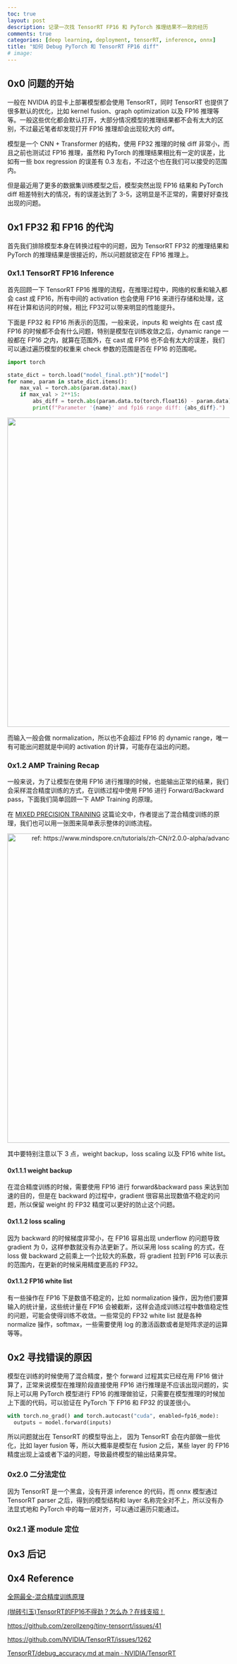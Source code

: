 ```yaml
---
toc: true
layout: post
description: 记录一次找 TensorRT FP16 和 PyTorch 推理结果不一致的经历
comments: true
categories: [deep learning, deployment, tensorRT, inference, onnx]
title: "如何 Debug PyTorch 和 TensorRT FP16 diff"
# image:
---
```


## 0x0 问题的开始

一般在 NVIDIA 的显卡上部署模型都会使用 TensorRT，同时 TensorRT 也提供了很多默认的优化，比如 kernel fusion、graph optimization 以及 FP16 推理等等。一般这些优化都会默认打开，大部分情况模型的推理结果都不会有太大的区别，不过最近笔者却发现打开 FP16 推理却会出现较大的 diff。

模型是一个 CNN + Transformer 的结构，使用 FP32 推理的时候 diff 非常小，而且之前也测试过 FP16 推理，虽然和 PyTorch 的推理结果相比有一定的误差，比如有一些 box regression 的误差有 0.3 左右，不过这个也在我们可以接受的范围内。

但是最近用了更多的数据集训练模型之后，模型突然出现 FP16 结果和 PyTorch diff 相差特别大的情况，有的误差达到了 3-5，这明显是不正常的，需要好好查找出现的问题。

## 0x1 FP32 和 FP16 的代沟

首先我们排除模型本身在转换过程中的问题，因为 TensorRT FP32 的推理结果和 PyTorch 的推理结果是很接近的，所以问题就锁定在 FP16 推理上。

### 0x1.1 TensorRT FP16 Inference

首先回顾一下 TensorRT FP16 推理的流程，在推理过程中，网络的权重和输入都会 cast 成 FP16，所有中间的 activation 也会使用 FP16 来进行存储和处理，这样在计算和访问的时候，相比 FP32可以带来明显的性能提升。

下面是 FP32 和 FP16 所表示的范围，一般来说，inputs 和 weights 在 cast 成 FP16 的时候都不会有什么问题，特别是模型在训练收敛之后，dynamic range 一般都在 FP16 之内，就算在范围外，在 cast 成 FP16 也不会有太大的误差，我们可以通过遍历模型的权重来 check 参数的范围是否在 FP16 的范围呢。

```python
import torch

state_dict = torch.load("model_final.pth")["model"]
for name, param in state_dict.items():
	max_val = torch.abs(param.data).max()
	if max_val > 2**15:
		abs_diff = torch.abs(param.data.to(torch.float16) - param.data).max()
		print(f"Parameter '{name}' and fp16 range diff: {abs_diff}.")
```

<div align='center'>
<img src='{{site.baseurl}}/images/fp32_fp16_diff/fp32_fp16.png' width='700'>
</div>

而输入一般会做 normalization，所以也不会超过 FP16 的 dynamic range，唯一有可能出问题就是中间的 activation 的计算，可能存在溢出的问题。

### 0x1.2 AMP Training Recap

一般来说，为了让模型在使用 FP16 进行推理的时候，也能输出正常的结果，我们会采样混合精度训练的方式，在训练过程中使用 FP16 进行 Forward/Backward pass，下面我们简单回顾一下 AMP Training 的原理。

在 [MIXED PRECISION TRAINING](https://arxiv.org/pdf/1710.03740.pdf) 这篇论文中，作者提出了混合精度训练的原理，我们也可以用一张图来简单表示整体的训练流程。

<div align='center'>
<img src='{{site.baseurl}}/images/fp32_fp16_diff/amp_training.png' alt="ref: https://www.mindspore.cn/tutorials/zh-CN/r2.0.0-alpha/advanced/mixed_precision.htm" width='700'>
</div>

其中要特别注意以下 3 点，weight backup，loss scaling 以及 FP16 white list。

#### 0x1.1.1 weight backup

在混合精度训练的时候，需要使用 FP16 进行 forward&backward pass 来达到加速的目的，但是在 backward 的过程中，gradient 很容易出现数值不稳定的问题，所以保留 weight 的 FP32 精度可以更好的防止这个问题。

#### 0x1.1.2 loss scaling

因为 backward 的时候梯度非常小，在 FP16 容易出现 underflow 的问题导致 gradient 为 0，这样参数就没有办法更新了。所以采用 loss scaling 的方式，在 loss 做 backward 之前乘上一个比较大的系数，将 gradient 拉到 FP16 可以表示的范围内，在更新的时候采用精度更高的 FP32。

#### 0x1.1.2 FP16 white list

有一些操作在 FP16 下是数值不稳定的，比如 normalization 操作，因为他们要算输入的统计量，这些统计量在 FP16 会被截断，这样会造成训练过程中数值稳定性的问题，可能会使得训练不收敛。一些常见的 FP32 white list 就是各种 normalize 操作，softmax，一些需要使用 log 的激活函数或者是矩阵求逆的运算等等。

## 0x2 寻找错误的原因

模型在训练的时候使用了混合精度，整个 forward 过程其实已经在用 FP16 做计算了，正常来说模型在推理阶段直接使用 FP16 进行推理是不应该出现问题的，实际上可以用 PyTorch 模型进行 FP16 的推理做验证，只需要在模型推理的时候加上下面的代码，可以验证在 PyTorch 下 FP16 和 FP32 的误差很小。

```python
with torch.no_grad() and torch.autocast("cuda", enabled=fp16_mode):
  outputs = model.forward(inputs)
```

所以问题就出在 TensorRT 的模型导出上， 因为 TensorRT 会在内部做一些优化，比如 layer fusion 等，所以大概率是模型在 fusion 之后，某些 layer 的 FP16 精度出现上溢或者下溢的问题，导致最终模型的输出结果异常。

### 0x2.0 二分法定位

因为 TensorRT 是一个黑盒，没有开源 inference 的代码，而 onnx 模型通过 TensorRT parser 之后，得到的模型结构和 layer 名称完全对不上，所以没有办法显式地和 PyTorch 中的每一层对齐，可以通过遍历只能通过。

### 0x2.1 逐 module 定位

## 0x3 后记

## 0x4 Reference

[全网最全-混合精度训练原理](https://zhuanlan.zhihu.com/p/441591808)

[(抛砖引玉)TensorRT的FP16不得劲？怎么办？在线支招！](https://zhuanlan.zhihu.com/p/360843851)

https://github.com/zerollzeng/tiny-tensorrt/issues/41

https://github.com/NVIDIA/TensorRT/issues/1262

[TensorRT/debug_accuracy.md at main · NVIDIA/TensorRT](https://github.com/NVIDIA/TensorRT/blob/main/tools/Polygraphy/how-to/debug_accuracy.md#extracting-a-failing-subgraph)